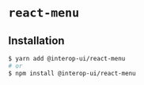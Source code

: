 # `react-menu`

## Installation

```sh
$ yarn add @interop-ui/react-menu
# or
$ npm install @interop-ui/react-menu
```
